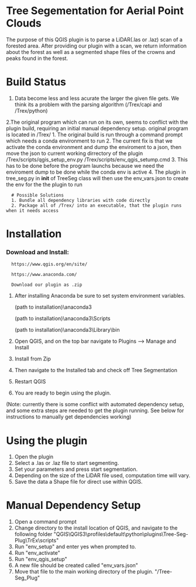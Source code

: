 # Tree Segementation for Aerial Point Clouds

The purpose of this QGIS plugin is to parse a LiDAR(.las or .laz) scan of a forested area. After providing our plugin with a scan, we return information about the forest as well as a segmented shape files of the crowns and peaks found in the forest.

# Build Status

1. Data become less and less acurate the larger the given file gets. We think its a problem with the parsing algorithm (/Trex/capi and /Trex/python)

2.The original program which can run on its own, seems to conflict with the plugin build, requiring an initial manual dependency setup. original program is located in /Trex/
      1. The original build is run through a command prompt which needs a conda environment to run
      2. The current fix is that we activate the conda environment and dump the enviroment to a json, then move the json to current working dirrectory of the plugin
            /Trex/scripts/qgis_setup_env.py
            /Trex/scripts/env_qgis_setump.cmd
      3. This has to be done before the program launchs because we need the enviroment dump to be done while the conda env is active
      4. The plugin in tree_seg.py in __init__ of TreeSeg class will then use the env_vars.json to create the env for the the plugin to run
      
      # Possible Solutions
      1. Bundle all dependency libraries with code directly
      2. Package all of /Trex/ into an executable, that the plugin runs when it needs access

# Installation

<h3> Download and Install:</h3>

      https://www.qgis.org/en/site/

      https://www.anaconda.com/

      Download our plugin as .zip

1. After installing Anaconda be sure to set system environment variables.

    (path to installation)\anaconda3

    (path to installation)\anaconda3\Scripts

    (path to installation)\anaconda3\Library\bin



2. Open QGIS, and on the top bar navigate to Plugins --> Manage and Install

3. Install from Zip

4. Then navigate to the Installed tab and check off Tree Segmentation

5. Restart QGIS

6. You are ready to begin using the plugin.

(Note: currently there is some conflict with automated dependency setup, and some extra steps are needed to get the plugin running. See below for instructions to manually get dependencies working)

# Using the plugin

1. Open the plugin
2. Select a .las or .laz file to start segmenting.
3. Set your parameters and press start segmentation.
4. Depending on the size of the LiDAR file used, computation time will vary.
5. Save the data a Shape file for direct use within QGIS.


# Manual Dependency Setup
1. Open a command prompt
2. Change directory to the install location of QGIS, and navigate to the following folder "QGIS\QGIS3\profiles\default\python\plugins\Tree-Seg-Plug\TrEx\scripts"
3. Run "env_setup" and enter yes when prompted to.
4. Run "env_activate"
5. Run "env_qgis_setup"
6. A new file should be created called "env_vars.json"
7. Move that file to the main working directory of the plugin. "/Tree-Seg_Plug"
